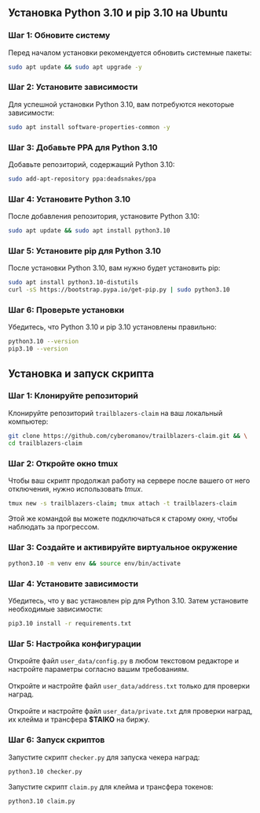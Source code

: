 ## Установка Python 3.10 и pip 3.10 на Ubuntu

### Шаг 1: Обновите систему

Перед началом установки рекомендуется обновить системные пакеты:

```bash
sudo apt update && sudo apt upgrade -y
```

### Шаг 2: Установите зависимости
Для успешной установки Python 3.10, вам потребуются некоторые зависимости:

```bash
sudo apt install software-properties-common -y
```

### Шаг 3: Добавьте PPA для Python 3.10

Добавьте репозиторий, содержащий Python 3.10:
```bash
sudo add-apt-repository ppa:deadsnakes/ppa
```

### Шаг 4: Установите Python 3.10
После добавления репозитория, установите Python 3.10:

```bash
sudo apt update && sudo apt install python3.10
```

### Шаг 5: Установите pip для Python 3.10
После установки Python 3.10, вам нужно будет установить pip:

```bash
sudo apt install python3.10-distutils
curl -sS https://bootstrap.pypa.io/get-pip.py | sudo python3.10
```

### Шаг 6: Проверьте установки
Убедитесь, что Python 3.10 и pip 3.10 установлены правильно:

```bash
python3.10 --version
pip3.10 --version
```

## Установка и запуск скрипта

### Шаг 1: Клонируйте репозиторий
Клонируйте репозиторий `trailblazers-claim` на ваш локальный компьютер:

```bash
git clone https://github.com/cyberomanov/trailblazers-claim.git && \
cd trailblazers-claim
```
### Шаг 2: Откройте окно tmux
Чтобы ваш скрипт продолжал работу на сервере после вашего от него отключения, нужно использовать _tmux_.

```bash
tmux new -s trailblazers-claim; tmux attach -t trailblazers-claim
```
Этой же командой вы можете подключаться к старому окну, чтобы наблюдать за прогрессом.
### Шаг 3: Создайте и активируйте виртуальное окружение

```bash
python3.10 -m venv env && source env/bin/activate
```
### Шаг 4: Установите зависимости
Убедитесь, что у вас установлен pip для Python 3.10. Затем установите необходимые зависимости:

```bash
pip3.10 install -r requirements.txt
```

### Шаг 5: Настройка конфигурации
Откройте файл `user_data/config.py` в любом текстовом редакторе и настройте параметры согласно вашим требованиям.
<br><br>Откройте и настройте файл `user_data/address.txt` только для проверки наград.
<br><br>Откройте и настройте файл `user_data/private.txt` для проверки наград, их клейма и трансфера **$TAIKO** на биржу.

### Шаг 6: Запуск скриптов

Запустите скрипт `checker.py` для запуска чекера наград:

```bash
python3.10 checker.py
```
Запустите скрипт `claim.py` для клейма и трансфера токенов:

```bash
python3.10 claim.py
```

